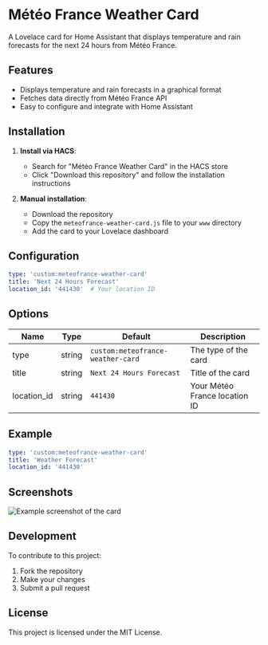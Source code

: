 

# Météo France Weather Card

A Lovelace card for Home Assistant that displays temperature and rain forecasts for the next 24 hours from Météo France.

## Features

- Displays temperature and rain forecasts in a graphical format
- Fetches data directly from Météo France API
- Easy to configure and integrate with Home Assistant

## Installation

1. **Install via HACS**:
   - Search for "Météo France Weather Card" in the HACS store
   - Click "Download this repository" and follow the installation instructions

2. **Manual installation**:
   - Download the repository
   - Copy the `meteofrance-weather-card.js` file to your `www` directory
   - Add the card to your Lovelace dashboard

## Configuration

```yaml
type: 'custom:meteofrance-weather-card'
title: 'Next 24 Hours Forecast'
location_id: '441430'  # Your location ID
```

## Options

| Name | Type | Default | Description |
|------|------|---------|-------------|
| type | string | `custom:meteofrance-weather-card` | The type of the card |
| title | string | `Next 24 Hours Forecast` | Title of the card |
| location_id | string | `441430` | Your Météo France location ID |

## Example

```yaml
type: 'custom:meteofrance-weather-card'
title: 'Weather Forecast'
location_id: '441430'
```

## Screenshots

![Example screenshot of the card](https://example.com/screenshot.png)

## Development

To contribute to this project:

1. Fork the repository
2. Make your changes
3. Submit a pull request

## License

This project is licensed under the MIT License.
